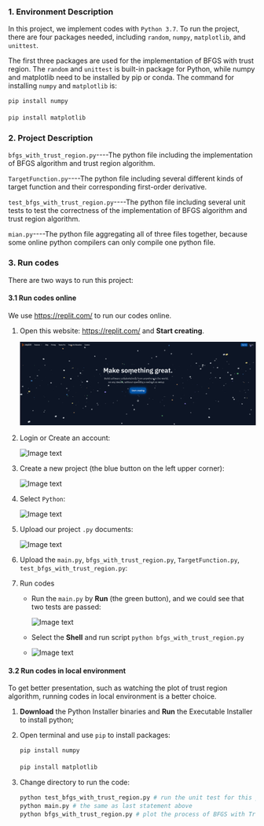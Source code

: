 ### 1. Environment Description

In this project, we implement codes with `Python 3.7`. To run the project, there are four packages needed, including `random`, `numpy`, `matplotlib`, and `unittest`. 

The first three packages are used for the implementation of BFGS with trust region. The `random` and `unittest` is built-in package for Python, while numpy and matplotlib need to be installed by pip or conda. The command for installing `numpy` and `matplotlib` is:

```bash
pip install numpy

pip install matplotlib
```

### 2. Project Description

`bfgs_with_trust_region.py`----The python file including the implementation of BFGS algorithm and trust region algorithm.

`TargetFunction.py`----The python file including several different kinds of target function and their corresponding first-order derivative.

`test_bfgs_with_trust_region.py`----The python file including several unit tests to test the correctness of the implementation of BFGS algorithm and trust region algorithm.

`mian.py`----The python file aggregating all of three files together, because some online python compilers can only compile one python file.

### 3. Run codes

There are two ways to run this project:

#### 3.1 Run codes online

We use https://replit.com/ to run our codes online.

1. Open this website: https://replit.com/ and **Start creating**.

   ![Image text](https://github.com/biluodrc/520-TeamProject-BFGSwithTrustRegion/blob/main/README.assets/image-20221201001639915.png)

2. Login or Create an account:

   ![Image text](https://raw.github.com/biluodrc/520-TeamProject-BFGSwithTrustRegion/tree/main/README.assets/image-20221201001732436.png)

3. Create a new project (the blue button on the left upper corner):

   ![Image text](https://raw.github.com/biluodrc/520-TeamProject-BFGSwithTrustRegion/tree/main/README.assets/image-20221201001823876.png)

4. Select `Python`:

   ![Image text](https://raw.github.com/biluodrc/520-TeamProject-BFGSwithTrustRegion/tree/main/README.assets/image-20221201001908263.png)

5. Upload our project `.py` documents:

   ![Image text](https://raw.github.com/biluodrc/520-TeamProject-BFGSwithTrustRegion/tree/main/README.assets/image-20221201002030154.png)

6. Upload the `main.py`, `bfgs_with_trust_region.py`, `TargetFunction.py`, `test_bfgs_with_trust_region.py`:

7. Run codes

   - Run the `main.py` by **Run** (the green button), and we could see that two tests are passed:

     ![Image text](https://raw.github.com/biluodrc/520-TeamProject-BFGSwithTrustRegion/tree/main/README.assets/image-20221201002444385.png)

   - Select the **Shell** and run script `python bfgs_with_trust_region.py`

   - ![Image text](https://raw.github.com/biluodrc/520-TeamProject-BFGSwithTrustRegion/tree/main/README.assets/image-20221201002846106.png)

#### 3.2 Run codes in local environment

To get better presentation, such as watching the plot of trust region algorithm, running codes in local environment is a better choice.

1. **Download** the Python Installer binaries and **Run** the Executable Installer to install python;

2. Open terminal and use `pip` to install packages:

   ```bash
   pip install numpy
   
   pip install matplotlib
   ```

3. Change directory to run the code:

   ```bash
   python test_bfgs_with_trust_region.py # run the unit test for this project
   python main.py # the same as last statement above
   python bfgs_with_trust_region.py # plot the process of BFGS with Trust Region algorithm
   ```

